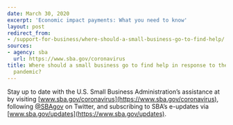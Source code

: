 ```yaml
---
date: March 30, 2020
excerpt: 'Economic impact payments: What you need to know'
layout: post
redirect_from:
- /support-for-business/where-should-a-small-business-go-to-find-help/
sources:
- agency: sba
  url: https://www.sba.gov/coronavirus
title: Where should a small business go to find help in response to the Coronavirus
  pandemic?
---
```


Stay up to date with the U.S. Small Business Administration’s assistance at by visiting [www.sba.gov/coronavirus](https://www.sba.gov/coronavirus), following [@SBAgov](https://twitter.com/SBAGov) on Twitter, and subscribing to SBA’s e-updates via [www.sba.gov/updates](https://www.sba.gov/updates).